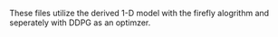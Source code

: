 These files utilize the derived 1-D model with the firefly alogrithm and seperately with DDPG as an optimzer.
